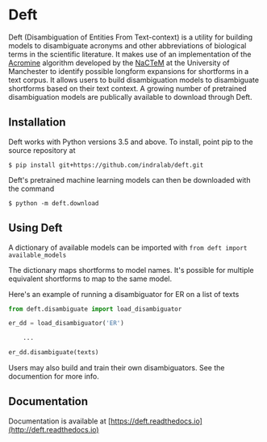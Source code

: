 # Deft

Deft (Disambiguation of Entities From Text-context)
is a utility for building models to disambiguate acronyms and other abbreviations of biological terms in the scientific literature. It makes use of an implementation of the [Acromine](http://www.chokkan.org/research/acromine/) algorithm developed
by the [NaCTeM](http://www.nactem.ac.uk/index.php) at the University of Manchester
to identify possible longform expansions for shortforms in a text corpus.
It allows users to build disambiguation models to disambiguate shortforms based
on their text context. A growing number of pretrained disambiguation models are publically available to download through Deft.
## Installation

Deft works with Python versions 3.5 and above. To install, point pip to the
source repository at

    $ pip install git+https://github.com/indralab/deft.git

Deft's pretrained machine learning models can then be downloaded with the command

    $ python -m deft.download

## Using Deft
A dictionary of available models can be imported with `from deft import available_models`

The dictionary maps shortforms to model names. It's possible for multiple equivalent
shortforms to map to the same model.

Here's an example of running a disambiguator for ER on a list of texts

```python
from deft.disambiguate import load_disambiguator

er_dd = load_disambiguator('ER')

    ...

er_dd.disambiguate(texts)
```

Users may also build and train their own disambiguators. See the documention
for more info.


## Documentation

Documentation is available at
[https://deft.readthedocs.io](http://deft.readthedocs.io)
    

